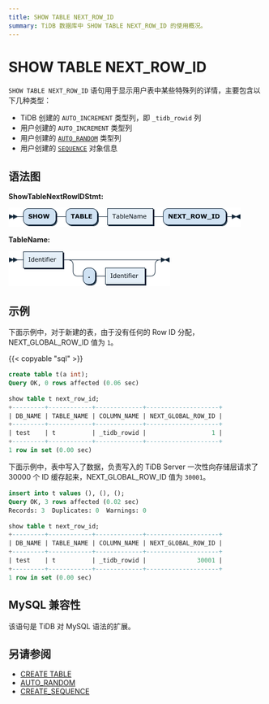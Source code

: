 ```yaml
---
title: SHOW TABLE NEXT_ROW_ID
summary: TiDB 数据库中 SHOW TABLE NEXT_ROW_ID 的使用概况。
---
```


# SHOW TABLE NEXT_ROW_ID

`SHOW TABLE NEXT_ROW_ID` 语句用于显示用户表中某些特殊列的详情，主要包含以下几种类型：

* TiDB 创建的 `AUTO_INCREMENT` 类型列，即 `_tidb_rowid` 列
* 用户创建的 `AUTO_INCREMENT` 类型列
* 用户创建的 [`AUTO_RANDOM`](/auto-random.md) 类型列
* 用户创建的 [`SEQUENCE`](/sql-statements/sql-statement-create-sequence.md) 对象信息

## 语法图

**ShowTableNextRowIDStmt:**

![ShowTableNextRowIDStmt](/media/sqlgram/ShowTableNextRowIDStmt.png)

**TableName:**

![TableName](/media/sqlgram/TableName.png)

## 示例

下面示例中，对于新建的表，由于没有任何的 Row ID 分配，NEXT_GLOBAL_ROW_ID 值为 `1`。

{{< copyable "sql" >}}

```sql
create table t(a int);
Query OK, 0 rows affected (0.06 sec)
```

```sql
show table t next_row_id;
+---------+------------+-------------+--------------------+
| DB_NAME | TABLE_NAME | COLUMN_NAME | NEXT_GLOBAL_ROW_ID |
+---------+------------+-------------+--------------------+
| test    | t          | _tidb_rowid |                  1 |
+---------+------------+-------------+--------------------+
1 row in set (0.00 sec)
```

下面示例中，表中写入了数据，负责写入的 TiDB Server 一次性向存储层请求了 30000 个 ID 缓存起来，NEXT_GLOBAL_ROW_ID 值为 `30001`。

```sql
insert into t values (), (), ();
Query OK, 3 rows affected (0.02 sec)
Records: 3  Duplicates: 0  Warnings: 0
```

```sql
show table t next_row_id;
+---------+------------+-------------+--------------------+
| DB_NAME | TABLE_NAME | COLUMN_NAME | NEXT_GLOBAL_ROW_ID |
+---------+------------+-------------+--------------------+
| test    | t          | _tidb_rowid |              30001 |
+---------+------------+-------------+--------------------+
1 row in set (0.00 sec)
```

## MySQL 兼容性

该语句是 TiDB 对 MySQL 语法的扩展。

## 另请参阅

* [CREATE TABLE](/sql-statements/sql-statement-create-table.md)
* [AUTO_RANDOM](/auto-random.md)
* [CREATE_SEQUENCE](/sql-statements/sql-statement-create-sequence.md)
